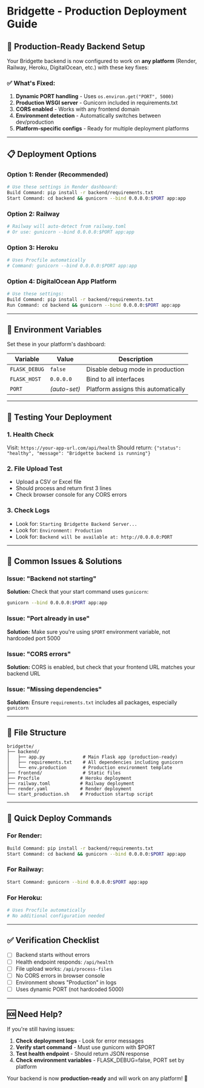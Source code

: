 # Bridgette - Production Deployment Guide

## 🚀 **Production-Ready Backend Setup**

Your Bridgette backend is now configured to work on **any platform** (Render, Railway, Heroku, DigitalOcean, etc.) with these key fixes:

### ✅ **What's Fixed:**

1. **Dynamic PORT handling** - Uses `os.environ.get("PORT", 5000)`
2. **Production WSGI server** - Gunicorn included in requirements.txt
3. **CORS enabled** - Works with any frontend domain
4. **Environment detection** - Automatically switches between dev/production
5. **Platform-specific configs** - Ready for multiple deployment platforms

---

## 📋 **Deployment Options**

### **Option 1: Render (Recommended)**
```bash
# Use these settings in Render dashboard:
Build Command: pip install -r backend/requirements.txt
Start Command: cd backend && gunicorn --bind 0.0.0.0:$PORT app:app
```

### **Option 2: Railway**
```bash
# Railway will auto-detect from railway.toml
# Or use: gunicorn --bind 0.0.0.0:$PORT app:app
```

### **Option 3: Heroku**
```bash
# Uses Procfile automatically
# Command: gunicorn --bind 0.0.0.0:$PORT app:app
```

### **Option 4: DigitalOcean App Platform**
```bash
# Use these settings:
Build Command: pip install -r backend/requirements.txt
Run Command: cd backend && gunicorn --bind 0.0.0.0:$PORT app:app
```

---

## 🔧 **Environment Variables**

Set these in your platform's dashboard:

| Variable | Value | Description |
|----------|-------|-------------|
| `FLASK_DEBUG` | `false` | Disable debug mode in production |
| `FLASK_HOST` | `0.0.0.0` | Bind to all interfaces |
| `PORT` | *(auto-set)* | Platform assigns this automatically |

---

## 🧪 **Testing Your Deployment**

### **1. Health Check**
Visit: `https://your-app-url.com/api/health`
Should return: `{"status": "healthy", "message": "Bridgette backend is running"}`

### **2. File Upload Test**
- Upload a CSV or Excel file
- Should process and return first 3 lines
- Check browser console for any CORS errors

### **3. Check Logs**
- Look for: `Starting Bridgette Backend Server...`
- Look for: `Environment: Production`
- Look for: `Backend will be available at: http://0.0.0.0:PORT`

---

## 🐛 **Common Issues & Solutions**

### **Issue: "Backend not starting"**
**Solution:** Check that your start command uses `gunicorn`:
```bash
gunicorn --bind 0.0.0.0:$PORT app:app
```

### **Issue: "Port already in use"**
**Solution:** Make sure you're using `$PORT` environment variable, not hardcoded port 5000

### **Issue: "CORS errors"**
**Solution:** CORS is enabled, but check that your frontend URL matches your backend URL

### **Issue: "Missing dependencies"**
**Solution:** Ensure `requirements.txt` includes all packages, especially `gunicorn`

---

## 📁 **File Structure**
```
bridgette/
├── backend/
│   ├── app.py              # Main Flask app (production-ready)
│   ├── requirements.txt    # All dependencies including gunicorn
│   └── env.production      # Production environment template
├── frontend/               # Static files
├── Procfile               # Heroku deployment
├── railway.toml           # Railway deployment
├── render.yaml            # Render deployment
└── start_production.sh    # Production startup script
```

---

## 🎯 **Quick Deploy Commands**

### **For Render:**
```bash
Build Command: pip install -r backend/requirements.txt
Start Command: cd backend && gunicorn --bind 0.0.0.0:$PORT app:app
```

### **For Railway:**
```bash
Start Command: gunicorn --bind 0.0.0.0:$PORT app:app
```

### **For Heroku:**
```bash
# Uses Procfile automatically
# No additional configuration needed
```

---

## ✅ **Verification Checklist**

- [ ] Backend starts without errors
- [ ] Health endpoint responds: `/api/health`
- [ ] File upload works: `/api/process-files`
- [ ] No CORS errors in browser console
- [ ] Environment shows "Production" in logs
- [ ] Uses dynamic PORT (not hardcoded 5000)

---

## 🆘 **Need Help?**

If you're still having issues:

1. **Check deployment logs** - Look for error messages
2. **Verify start command** - Must use gunicorn with $PORT
3. **Test health endpoint** - Should return JSON response
4. **Check environment variables** - FLASK_DEBUG=false, PORT set by platform

Your backend is now **production-ready** and will work on any platform! 🎉
